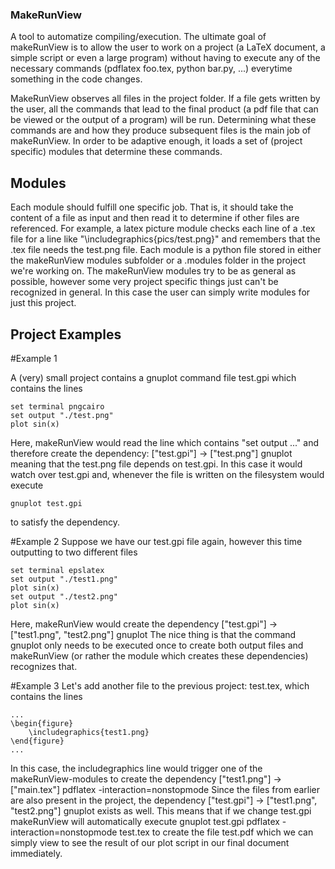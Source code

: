 ### MakeRunView

A tool to automatize compiling/execution. The ultimate goal of makeRunView is to allow the user to work on a project (a LaTeX document, a simple script or even a large program) without having to execute any of the necessary commands (pdflatex foo.tex, python bar.py, ...) everytime something in the code changes.

MakeRunView observes all files in the project folder. If a file gets written by the user, all the commands that lead to the final product (a pdf file that can be viewed or the output of a program) will be run. 
Determining what these commands are and how they produce subsequent files is the main job of makeRunView. In order to be adaptive enough, it loads a set of (project specific) modules that determine these commands.

## Modules

Each module should fulfill one specific job. That is, it should take the content of a file as input and then read it to determine if other files are referenced. For example, a latex picture module checks each line of a .tex file for a line like "\includegraphics{pics/test.png}" and remembers that the .tex file needs the test.png file.
Each module is a python file stored in either the makeRunView modules subfolder or a .modules folder in the project we're working on. The makeRunView modules try to be as general as possible, however some very project specific things just can't be recognized in general. In this case the user can simply write modules for just this project.

## Project Examples
#Example 1

A (very) small project contains a gnuplot command file test.gpi which contains the lines

```
set terminal pngcairo
set output "./test.png"
plot sin(x)
```

Here, makeRunView would read the line which contains "set output ..." and therefore create the dependency:
["test.gpi"] -> ["test.png"] gnuplot
meaning that the test.png file depends on test.gpi. In this case it would watch over test.gpi and, whenever the file is written on the filesystem would execute 
```
gnuplot test.gpi
```
to satisfy the dependency.

#Example 2
Suppose we have our test.gpi file again, however this time outputting to two different files
```
set terminal epslatex
set output "./test1.png"
plot sin(x)
set output "./test2.png"
plot sin(x)
```
Here, makeRunView would create the dependency 
["test.gpi"] -> ["test1.png", "test2.png"] gnuplot
The nice thing is that the command gnuplot only needs to be executed once to create both output files and makeRunView (or rather the module which creates these dependencies) recognizes that.

#Example 3
Let's add another file to the previous project: test.tex, which contains the lines
```
...
\begin{figure}
    \includegraphics{test1.png}
\end{figure}
...
```
In this case, the includegraphics line would trigger one of the makeRunView-modules to create the dependency
["test1.png"] -> ["main.tex"] pdflatex -interaction=nonstopmode
Since the files from earlier are also present in the project, the dependency
["test.gpi"] -> ["test1.png", "test2.png"] gnuplot
exists as well. This means that if we change test.gpi makeRunView will automatically execute
gnuplot test.gpi
pdflatex -interaction=nonstopmode test.tex
to create the file test.pdf which we can simply view to see the result of our plot script in our final document immediately.
